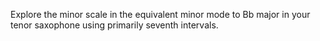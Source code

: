 Explore the minor scale in the equivalent minor mode to Bb major in your tenor saxophone using primarily seventh intervals.